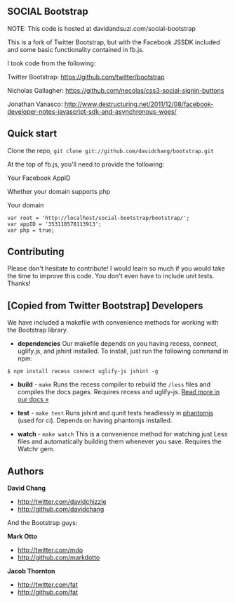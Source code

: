 SOCIAL Bootstrap
-----------

NOTE: This code is hosted at davidandsuzi.com/social-bootstrap

This is a fork of Twitter Bootstrap, but with the Facebook JSSDK included and some basic functionality contained in fb.js.

I took code from the following:

Twitter Bootstrap: https://github.com/twitter/bootstrap

Nicholas Gallagher: https://github.com/necolas/css3-social-signin-buttons

Jonathan Vanasco: http://www.destructuring.net/2011/12/08/facebook-developer-notes-javascript-sdk-and-asynchronous-woes/



Quick start
-----------

Clone the repo, `git clone git://github.com/davidchang/bootstrap.git`

At the top of fb.js, you'll need to provide the following:

Your Facebook AppID

Whether your domain supports php

Your domain

```
var root = 'http://localhost/social-bootstrap/bootstrap/';
var appID = '353110578113913';
var php = true;
```

Contributing
------------

Please don't hesitate to contribute! I would learn so much if you would take the time to improve this code. You don't even have to include unit tests. Thanks!


[Copied from Twitter Bootstrap] Developers
----------

We have included a makefile with convenience methods for working with the Bootstrap library.

+ **dependencies**
Our makefile depends on you having recess, connect, uglify.js, and jshint installed. To install, just run the following command in npm:

```
$ npm install recess connect uglify-js jshint -g
```

+ **build** - `make`
Runs the recess compiler to rebuild the `/less` files and compiles the docs pages. Requires recess and uglify-js. <a href="http://twitter.github.com/bootstrap/less.html#compiling">Read more in our docs &raquo;</a>

+ **test** - `make test`
Runs jshint and qunit tests headlessly in [phantomjs](http://code.google.com/p/phantomjs/) (used for ci). Depends on having phantomjs installed.

+ **watch** - `make watch`
This is a convenience method for watching just Less files and automatically building them whenever you save. Requires the Watchr gem.



Authors
-------

**David Chang**

+ http://twitter.com/davidchizzle
+ http://github.com/davidchang

And the Bootstrap guys:

**Mark Otto**

+ http://twitter.com/mdo
+ http://github.com/markdotto

**Jacob Thornton**

+ http://twitter.com/fat
+ http://github.com/fat